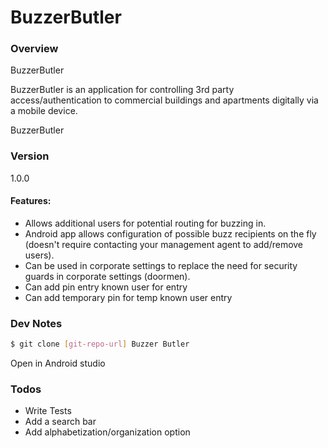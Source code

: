 # BuzzerButler 


### Overview

BuzzerButler 

BuzzerButler is an application for controlling 3rd party access/authentication to commercial buildings and 
apartments digitally via a mobile device.

BuzzerButler 

### Version
1.0.0

#### Features:
* Allows additional users for potential routing for buzzing in.
* Android app allows configuration of possible buzz recipients on the fly (doesn't require contacting your management agent to add/remove users).
* Can be used in corporate settings to replace the need for security guards in corporate settings (doormen).
* Can add pin entry known user for entry
* Can add temporary pin for temp known user entry

### Dev Notes

```sh
$ git clone [git-repo-url] Buzzer Butler
```
Open in Android studio

### Todos

 - Write Tests
 - Add a search bar
 - Add alphabetization/organization option
 